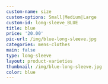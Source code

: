 ```yaml
---
custom-name: size
custom-options: Small|Medium|Large
custom-id: long-sleeve_BLUE
title: blue
price: '20.00'
pic-url: /img/blue-long-sleeve.jpg
categories: mens-clothes
main: false
type: long-sleeve
layout: product-varieties
thumbnail: /img/blue-long-sleeve.jpg
color: blue
---
```

